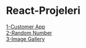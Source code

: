 # React-Projeleri

[1-Customer App](https://github.com/mahir097/React-Projeleri/assets/99602660/e01ea782-6253-4e15-8ca8-8eb18f567ae3)<br/>
[2-Random Number](https://codesandbox.io/s/random-number-56nczs?file=/src/App.js)<br/>
[3-Image Gallery](https://codesandbox.io/s/image-gallery-vw6dn2?file=/src/App.js)

